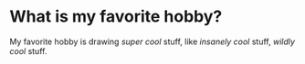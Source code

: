 # What is my favorite hobby?
My favorite hobby is drawing *super cool* stuff, like *insanely cool* stuff, *wildly cool* stuff.
